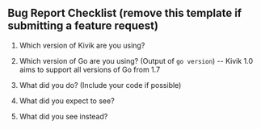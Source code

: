 ## Bug Report Checklist (remove this template if submitting a feature request)

1. Which version of Kivik are you using?

2. Which version of Go are you using? (Output of `go version`) -- Kivik 1.0 aims to support all versions of Go from 1.7

3. What did you do? (Include your code if possible)

4. What did you expect to see?

5. What did you see instead?
